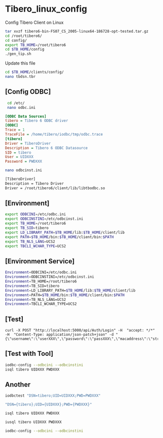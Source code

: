 # Tibero_linux_config
Config Tibero Client on Linux
```bash
tar xvzf tibero6-bin-FS07_CS_2005-linux64-186728-opt-tested.tar.gz 
cd /root/tibero6/
cd config/
export TB_HOME=/root/tibero6
cd $TB_HOME/config
./gen_tip.sh 

```
	
Update this file
```bash
cd $TB_HOME/clients/config/
nano tbdsn.tbr
```

## [Config ODBC] 
```bash
 cd /etc/
 nano odbc.ini
```

 ```ini
 [ODBC Data Sources]
tibero = Tibero 6 ODBC driver
[ODBC]
Trace = 1
TraceFile = /home/tibero/iodbc/tmp/odbc.trace
[tibero]
Driver = TiberoDriver
Description = Tibero 6 ODBC Datasource
SID = tibero
User = UIDXXX
Password = PWDXXX
```
  
```bash
nano odbcinst.ini 
```
  
```txt
[TiberoDriver]
Description = Tibero Driver
Driver = /root/tibero6/client/lib/libtbodbc.so
```
## [Environment]
```bash
export ODBCINI=/etc/odbc.ini
export ODBCINSTINI=/etc/odbcinst.ini
export TB_HOME=/root/tibero6
export TB_SID=tibero
export LD_LIBRARY_PATH=$TB_HOME/lib:$TB_HOME/client/lib
export PATH=$TB_HOME/bin:$TB_HOME/client/bin:$PATH
export TB_NLS_LANG=UCS2
export TBCLI_WCHAR_TYPE=UCS2
```


## [Environment Service]
```bash
Environment=ODBCINI=/etc/odbc.ini
Environment=ODBCINSTINI=/etc/odbcinst.ini
Environment=TB_HOME=/root/tibero6
Environment=TB_SID=tibero
Environment=LD_LIBRARY_PATH=$TB_HOME/lib:$TB_HOME/client/lib
Environment=PATH=$TB_HOME/bin:$TB_HOME/client/bin:$PATH
Environment=TB_NLS_LANG=UCS2
Environment=TBCLI_WCHAR_TYPE=UCS2
```
## [Test]
```curl
curl -X POST "http://localhost:5000/api/Auth/Login" -H  "accept: */*" -H  "Content-Type: application/json-patch+json" -d "{\"username\":\"userXXX\",\"password\":\"passXXX\",\"macaddress\":\"string\"}"
```




## [Test with Tool]
```bash
iodbc-config --odbcini --odbcinstini
isql tibero UIDXXX PWDXXX
```
## Another
```bash
iodbctest "DSN=tibero;UID=UIDXXX;PWD=PWDXXX"

"DSN={tibero};UID={UIDXXX};PWD={PWDXXX}"

isql tibero UIDXXX PWDXXX

iusql tibero UIDXXX PWDXXX

iodbc-config --odbcini --odbcinstini
```

